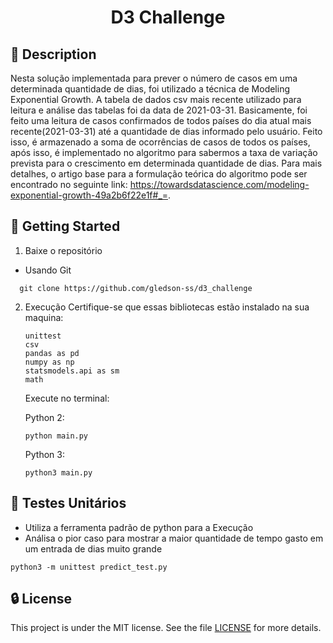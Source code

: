 <h1 align=center>D3 Challenge</h1>

## 📖 Description
Nesta solução implementada para prever o número de casos em uma determinada quantidade de dias, foi utilizado a técnica de Modeling Exponential Growth. 
A tabela de dados csv mais recente utilizado para leitura e análise das tabelas foi da data de 2021-03-31. Basicamente, foi feito uma leitura de casos confirmados de todos países do dia atual mais recente(2021-03-31) até a quantidade de dias informado pelo usuário. Feito isso, é armazenado a soma de ocorrências de casos de todos os países, após isso, é implementado no algoritmo para sabermos a taxa de variação prevista para o crescimento em determinada quantidade de dias.
Para mais detalhes, o artigo base para a formulação teórica do algoritmo pode ser encontrado no seguinte link: https://towardsdatascience.com/modeling-exponential-growth-49a2b6f22e1f#_=.

## 🚀 Getting Started

1. Baixe o repositório

  - Usando Git
```shell
  git clone https://github.com/gledson-ss/d3_challenge
```

2. Execução
    Certifique-se que essas bibliotecas estão instalado na sua maquina:

    ```shell
    unittest
    csv
    pandas as pd
    numpy as np
    statsmodels.api as sm
    math
    ```

    Execute no terminal:

    Python 2:

    ```shell
    python main.py
    ```

    Python 3:

    ```shell
    python3 main.py
    ```

## 🔧 Testes Unitários

* Utiliza a ferramenta padrão de python para a Execução
* Análisa o pior caso para mostrar a maior quantidade de tempo gasto em um entrada de dias muito grande
  
```shell
python3 -m unittest predict_test.py
```


## 🔒 License

This project is under the MIT license. See the file [LICENSE](LICENSE) for more details.